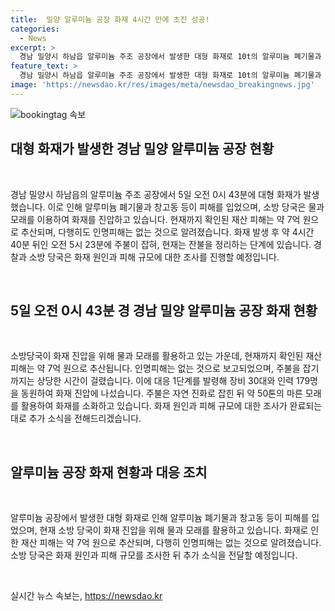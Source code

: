 ```yaml
---
title:  밀양 알루미늄 공장 화재 4시간 만에 초진 성공!
categories:
  - News
excerpt: >
  경남 밀양시 하남읍 알루미늄 주조 공장에서 발생한 대형 화재로 10t의 알루미늄 폐기물과 창고 등이 소실되었다. 다행히 인명피해는 없었으나 7억 원 가량의 재산 피해가 발생했다. 소방당국은 2차 폭발 우려로 치열한 진화작업을 벌였고, 드디어 4시간 40분 뒤에 주불을 잡았다. 현재는 잔불을 정리 중이며 알루미늄으로 인한 2차 폭발 우려를 대비해 마른 모래를 활용 중이다. 경찰과 소방 당국은 원인 조사에 나서고 있다.
feature_text: >
  경남 밀양시 하남읍 알루미늄 주조 공장에서 발생한 대형 화재로 10t의 알루미늄 폐기물과 창고 등이 소실되었다. 다행히 인명피해는 없었으나 7억 원 가량의 재산 피해가 발생했다. 소방당국은 2차 폭발 우려로 치열한 진화작업을 벌였고, 드디어 4시간 40분 뒤에 주불을 잡았다. 현재는 잔불을 정리 중이며 알루미늄으로 인한 2차 폭발 우려를 대비해 마른 모래를 활용 중이다. 경찰과 소방 당국은 원인 조사에 나서고 있다.
image: 'https://newsdao.kr/res/images/meta/newsdao_breakingnews.jpg'
---
```


<p><img src="https://newsdao.kr/res/images/meta/newsdao_breakingnews.jpg" alt="bookingtag 속보" /></p>

<h2 data-ke-size="size26">대형 화재가 발생한 경남 밀양 알루미늄 공장 현황</h2>

<p data-ke-size="size16">&nbsp;</p>

<p>경남 밀양시 하남읍의 알루미늄 주조 공장에서 5일 오전 0시 43분에 대형 화재가 발생했습니다. 이로 인해 알루미늄 폐기물과 창고동 등이 피해를 입었으며, 소방 당국은 물과 모래를 이용하여 화재를 진압하고 있습니다. 현재까지 확인된 재산 피해는 약 7억 원으로 추산되며, 다행히도 인명피해는 없는 것으로 알려졌습니다. 화재 발생 후 약 4시간 40분 뒤인 오전 5시 23분에 주불이 잡혀, 현재는 잔불을 정리하는 단계에 있습니다. 경찰과 소방 당국은 화재 원인과 피해 규모에 대한 조사를 진행할 예정입니다.</p>

<p data-ke-size="size16">&nbsp;</p>

<h2 data-ke-size="size24">5일 오전 0시 43분 경 경남 밀양 알루미늄 공장 화재 현황</h2>

<p data-ke-size="size16">&nbsp;</p>

<p>소방당국이 화재 진압을 위해 물과 모래를 활용하고 있는 가운데, 현재까지 확인된 재산 피해는 약 7억 원으로 추산됩니다. 인명피해는 없는 것으로 보고되었으며, 주불을 잡기까지는 상당한 시간이 걸렸습니다. 이에 대응 1단계를 발령해 장비 30대와 인력 179명을 동원하여 화재 진압에 나섰습니다. 주불은 자연 진화로 잡힌 뒤 약 50톤의 마른 모래를 활용하여 화재를 소화하고 있습니다. 화재 원인과 피해 규모에 대한 조사가 완료되는 대로 추가 소식을 전해드리겠습니다.</p>

<p data-ke-size="size16">&nbsp;</p>

<h2 data-ke-size="size24">알루미늄 공장 화재 현황과 대응 조치</h2>

<p data-ke-size="size16">&nbsp;</p>

<p>알루미늄 공장에서 발생한 대형 화재로 인해 알루미늄 폐기물과 창고동 등이 피해를 입었으며, 현재 소방 당국이 화재 진압을 위해 물과 모래를 활용하고 있습니다. 화재로 인한 재산 피해는 약 7억 원으로 추산되며, 다행히 인명피해는 없는 것으로 알려졌습니다. 소방 당국은 화재 원인과 피해 규모를 조사한 뒤 추가 소식을 전달할 예정입니다.</p>

<p data-ke-size="size16">&nbsp;</p>
실시간 뉴스 속보는, <a href="https://newsdao.kr" rel="dofollow">https://newsdao.kr</a>


